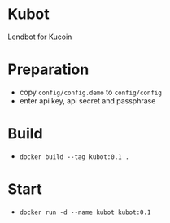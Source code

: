 # Kubot
Lendbot for Kucoin

# Preparation
- copy `config/config.demo` to `config/config`
- enter api key, api secret and passphrase

# Build
- `docker build --tag kubot:0.1 .`

# Start

- `docker run -d --name kubot kubot:0.1`